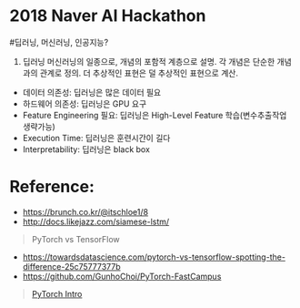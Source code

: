 # 2018 Naver AI Hackathon

#딥러닝, 머신러닝, 인공지능?

1. 딥러닝
머신러닝의 일종으로, 개념의 포함적 계층으로 설명. 각 개념은 단순한 개념과의 관계로 정의. 더 추상적인 표현은 덜 추상적인 표현으로 계산.
- 데이터 의존성: 딥러닝은 많은 데이터 필요
- 하드웨어 의존성: 딥러닝은 GPU 요구
- Feature Engineering 필요: 딥러닝은 High-Level Feature 학습(변수추출작업 생략가능)
- Execution Time: 딥러닝은 훈련시간이 길다
- Interpretability: 딥러닝은 black box

# Reference:
- https://brunch.co.kr/@itschloe1/8
- http://docs.likejazz.com/siamese-lstm/

> PyTorch vs TensorFlow

- https://towardsdatascience.com/pytorch-vs-tensorflow-spotting-the-difference-25c75777377b
- https://github.com/GunhoChoi/PyTorch-FastCampus

> [PyTorch Intro](http://pytorch.org/tutorials/beginner/deep_learning_60min_blitz.html)

